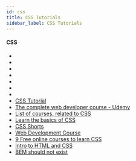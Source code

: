 ```yaml
---
id: css
title: CSS Tutorials
sidebar_label: CSS Tutorials
---
```



#### CSS
- []()
- []()
- []()
- []()
- []()
- []()
- []()
- [CSS Tutorial](https://hackr.io/tutorials/learn-css)
- [The complete web developer course - Udemy](https://www.udemy.com/the-complete-web-developer-course-2)
- [List of courses, related to CSS](https://www.udemy.com/topic/css/)
- [Learn the basics of CSS](https://www.udemy.com/learn-the-basic-of-css-with-course/)
- [CSS Shorts](https://www.lynda.com/CSS-tutorials/CSS-Shorts-Weekly/536428-2.html)
- [Web Development Course](https://www.codecademy.com/en/tracks/web)
- [9 Free online courses to learn CSS](https://cssnewbie.com/9-free-online-courses-to-learn-css/#.WyuZYeEzaJB)
- [Intro to HTML and CSS](https://www.udacity.com/course/intro-to-html-and-css--ud001)
- [BEM should not exist](https://hackernoon.com/bem-should-not-exist-6414005765d6)
